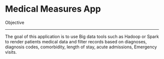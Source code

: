 # Medical Measures App

<bold>Objective</bold>
<hr>

The goal of this application is to use Big data tools such as Hadoop or Spark to render patients medical data and filter records based on diagnoses, diagnosis codes, comorbidity, length of stay, acute admissions, Emergency visits.


